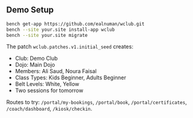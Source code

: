 ## Demo Setup

```bash
bench get-app https://github.com/ealnuman/wclub.git
bench --site your.site install-app wclub
bench --site your.site migrate
```
The patch `wclub.patches.v1.initial_seed` creates:
- Club: Demo Club
- Dojo: Main Dojo
- Members: Ali Saud, Noura Faisal
- Class Types: Kids Beginner, Adults Beginner
- Belt Levels: White, Yellow
- Two sessions for tomorrow

Routes to try: `/portal/my-bookings`, `/portal/book`, `/portal/certificates`, `/coach/dashboard`, `/kiosk/checkin`.
